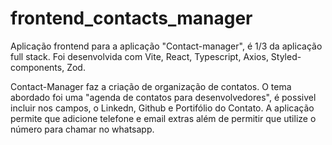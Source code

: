 # frontend_contacts_manager

Aplicação frontend para a aplicação "Contact-manager", é 1/3 da aplicação full stack.
Foi desenvolvida com Vite, React, Typescript, Axios, Styled-components, Zod.


Contact-Manager faz a criação de organização de contatos. O tema abordado foi uma "agenda de contatos para desenvolvedores", é possivel incluir nos campos, o Linkedn, Github e Portifólio do Contato.
A aplicação permite que adicione telefone e email extras além de permitir que utilize o número para chamar no whatsapp.
